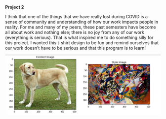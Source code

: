 **Project 2**


I think that one of the things that we have really lost during COVID is a sense of community and understanding of how our work impacts people in reality. For me and many of my peers, these past semesters have become all about work and nothing else; there is no joy from any of our work (everything is serious). That is what inspired me to do something silly for this project. I wanted this t-shirt design to be fun and remind ourselves that our work doesn’t have to be serious and that this program is to learn!

![](July16Orig.png)
